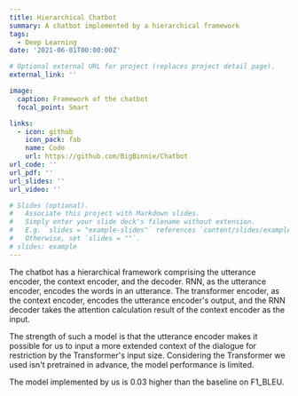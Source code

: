 ```yaml
---
title: Hierarchical Chatbot
summary: A chatbot implemented by a hierarchical framework
tags:
  - Deep Learning
date: '2021-06-01T00:00:00Z'

# Optional external URL for project (replaces project detail page).
external_link: ''

image:
  caption: Framework of the chatbot
  focal_point: Smart

links:
  - icon: github
    icon_pack: fab
    name: Code
    url: https://github.com/BigBinnie/Chatbot
url_code: ''
url_pdf: ''
url_slides: ''
url_video: ''

# Slides (optional).
#   Associate this project with Markdown slides.
#   Simply enter your slide deck's filename without extension.
#   E.g. `slides = "example-slides"` references `content/slides/example-slides.md`.
#   Otherwise, set `slides = ""`.
# slides: example
---
```


The chatbot has a hierarchical framework comprising the utterance encoder, the context encoder, and the decoder. RNN, as the utterance encoder, encodes the words in an utterance. The transformer encoder, as the context encoder, encodes the utterance encoder's output, and the RNN decoder takes the attention calculation result of the context encoder as the input. 

The strength of such a model is that the utterance encoder makes it possible for us to input a more extended context of the dialogue for restriction by the Transformer's input size. Considering the Transformer we used isn't pretrained in advance, the model performance is limited.

The model implemented by us is 0.03 higher than the baseline on F1_BLEU.
